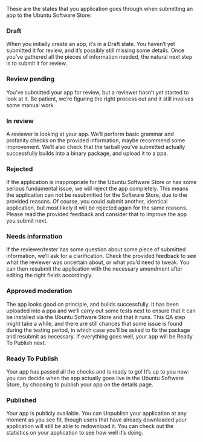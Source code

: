 





These are the states that you application goes through when submitting an app
to the Ubuntu Software Store:

### Draft

When you initially create an app, it’s in a Draft state. You haven’t yet
submitted it for review, and it’s possibly still missing some details. Once
you’ve gathered all the pieces of information needed, the natural next step is
to submit it for review.

### Review pending

You’ve submitted your app for review, but a reviewer hasn’t yet started to
look at it. Be patient, we’re figuring the right process out and it still
involves some manual work.

### In review

A reviewer is looking at your app. We’ll perform basic grammar and profanity
checks on the provided information, maybe recommend some improvement. We’ll
also check that the tarball you’ve submitted actually successfully builds into
a binary package, and upload it to a ppa.

### Rejected

If the application is inappropriate for the Ubuntu Software Store or has some
serious fundamental issue, we will reject the app completely. This means the
application can not be resubmitted for the Software Store, due to the provided
reasons. Of course, you could submit another, identical application, but most
likely it will be rejected again for the same reasons. Please read the
provided feedback and consider that to improve the app you submit next.

### Needs information

If the reviewer/tester has some question about some piece of submitted
information, we’ll ask for a clarification. Check the provided feedback to see
what the reviewer was uncertain about, or what you’d need to tweak. You can
then resubmit the application with the necessary amendment after editing the
right fields accordingly.

### Approved moderation

The app looks good on principle, and builds successfully. It has been uploaded
into a ppa and we’ll carry out some tests next to ensure that it can be
installed via the Ubuntu Software Store and that it runs. This QA step might
take a while, and there are still chances that some issue is found during the
testing period, in which case you’ll be asked to fix the package and resubmit
as necessary. If everything goes well, your app will be Ready To Publish next.

### Ready To Publish

Your app has passed all the checks and is ready to go! It’s up to you now: you
can decide when the app actually goes live in the Ubuntu Software Store, by
choosing to publish your app on the details page.

### Published

Your app is publicly available. You can Unpublish your application at any
moment as you see fit, though users that have already downloaded your
application will still be able to redownload it. You can check out the
statistics on your application to see how well it’s doing.





